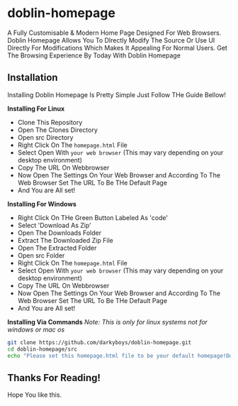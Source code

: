 # doblin-homepage
A Fully Customisable &amp; Modern Home Page Designed For Web Browsers. Doblin Homepage Allows You To DIrectly Modify The Source Or Use UI Directly For Modifications Which Makes It Appealing For Normal Users. Get The Browsing Experience By Today With Doblin Homepage

## Installation
Installing Doblin Homepage Is Pretty Simple Just Follow THe Guide Bellow!

**Installing For Linux**
 - Clone This Repository
 - Open The Clones Directory
 - Open src Directory
 - Right Click On The `homepage.html` File
 - Select Open With `your web browser` (This may vary depending on your desktop environment)
 - Copy The URL On Webbrowser
 - Now Open The Settings On Your Web Browser and According To The Web Browser Set The URL To Be THe Default Page
 - And You are All set!

**Installing For Windows**
 - Right Click On THe Green Button Labeled As 'code'
 - Select 'Download As Zip'
 - Open The Downloads Folder
 - Extract The Downloaded Zip File
 - Open The Extracted Folder
 - Open src Folder
 - Right Click On The `homepage.html` File
 - Select Open With `your web browser` (This may vary depending on your desktop environment)
 - Copy The URL On Webbrowser
 - Now Open The Settings On Your Web Browser and According To The Web Browser Set The URL To Be THe Default Page
 - And You are All set!

**Installing Via Commands**
*Note: This is only for linux systems not for windows or mac os*
```bash
git clone https://github.com/darkyboys/doblin-homepage.git
cd doblin-homepage/src
echo "Please set this homepage.html file to be your default homepage!Download QWas Successfull!"
```

## Thanks For Reading!
Hope You like this.
